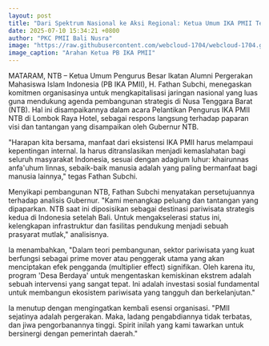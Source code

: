 ```yaml
---
layout: post
title: "Dari Spektrum Nasional ke Aksi Regional: Ketua Umum IKA PMII Tegaskan Komitmen Kapitalisasi Jaringan untuk Mendukung NTB sebagai Episentrum Pariwisata"
date: 2025-07-10 15:34:21 +0800
author: "PKC PMII Bali Nusra"
image: "https://raw.githubusercontent.com/webcloud-1704/webcloud-1704.github.io/main/assets/rilis/dari-spektrum-nasional-ke-aksi-regional-ketua-umum-ika-pmii-tegaskan-komitmen-kapitalisasi-jaringan-untuk-mendukung-ntb-sebagai-episentrum-pariwisata.png"
image_caption: "Arahan Ketua PB IKA PMII"
---
```


MATARAM, NTB – Ketua Umum Pengurus Besar Ikatan Alumni Pergerakan Mahasiswa Islam Indonesia (PB IKA PMII), H. Fathan Subchi, menegaskan komitmen organisasinya untuk mengkapitalisasi jaringan nasional yang luas guna mendukung agenda pembangunan strategis di Nusa Tenggara Barat (NTB). Hal ini disampaikannya dalam acara Pelantikan Pengurus IKA PMII NTB di Lombok Raya Hotel, sebagai respons langsung terhadap paparan visi dan tantangan yang disampaikan oleh Gubernur NTB.

"Harapan kita bersama, manfaat dari eksistensi IKA PMII harus melampaui kepentingan internal. Ia harus ditranslasikan menjadi kemaslahatan bagi seluruh masyarakat Indonesia, sesuai dengan adagium luhur: khairunnas anfa'uhum linnas, sebaik-baik manusia adalah yang paling bermanfaat bagi manusia lainnya," tegas Fathan Subchi.

Menyikapi pembangunan NTB, Fathan Subchi menyatakan persetujuannya terhadap analisis Gubernur. "Kami menangkap peluang dan tantangan yang dipaparkan. NTB saat ini diposisikan sebagai destinasi pariwisata strategis kedua di Indonesia setelah Bali. Untuk mengakselerasi status ini, kelengkapan infrastruktur dan fasilitas pendukung menjadi sebuah prasyarat mutlak," analisisnya.

Ia menambahkan, "Dalam teori pembangunan, sektor pariwisata yang kuat berfungsi sebagai prime mover atau penggerak utama yang akan menciptakan efek pengganda (multiplier effect) signifikan. Oleh karena itu, program 'Desa Berdaya' untuk mengentaskan kemiskinan ekstrem adalah sebuah intervensi yang sangat tepat. Ini adalah investasi sosial fundamental untuk membangun ekosistem pariwisata yang tangguh dan berkelanjutan."

Ia menutup dengan mengingatkan kembali esensi organisasi. "PMII sejatinya adalah pergerakan. Maka, ladang pengabdiannya tidak terbatas, dan jiwa pengorbanannya tinggi. Spirit inilah yang kami tawarkan untuk bersinergi dengan pemerintah daerah."

